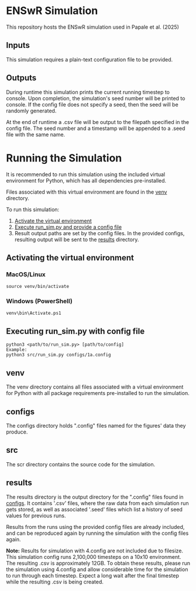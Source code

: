 # ENSwR Simulation
This repository hosts the ENSwR simulation used in Papale et al. (2025)

## Inputs
This simulation requires a plain-text configuration file to be provided.

## Outputs
During runtime this simulation prints the current running timestep to console.
Upon completion, the simulation's seed number will be printed to console. If the 
config file does not specify a seed, then the seed will be randomly generated.

At the end of runtime a .csv file will be output to the filepath specified in
the config file. The seed number and a timestamp will be appended to a .seed file
with the same name.

# Running the Simulation
It is recommended to run this simulation using the included virtual environment 
for Python, which has all dependencies pre-installed.

Files associated with this virtual environment are found in the [venv](#venv) directory.

To run this simulation:

1. [Activate the virtual environment](#Activating-the-virtual-environment)
2. [Execute run_sim.py and provide a config file](#Executing-run_sim.py-with-config)
3. Result output paths are set by the config files. In the provided configs,
resulting output will be sent to the [results](#tesults) directory.

## Activating the virtual environment
### MacOS/Linux
```
source venv/bin/activate
```
### Windows (PowerShell)
```
venv\bin\Activate.ps1
```

## Executing run_sim.py with config file
```
python3 <path/to/run_sim.py> [path/to/config] 
Example:
python3 src/run_sim.py configs/1a.config
```

## venv
The venv directory contains all files associated with a virtual environment
for Python with all package requirements pre-installed to run the simulation.

## configs
The configs directory holds ".config" files named for the figures' data they 
produce.

## src
The scr directory contains the source code for the simulation.

## results
The results directory is the output directory for the ".config" files found in 
[configs](#configs). It contains '.csv' files, where the raw data from each simulation run 
gets stored, as well as associated '.seed' files which list a history of seed
values for previous runs.

Results from the runs using the provided config files are already included, and 
can be reproduced again by running the simulation with the config files again.

**Note:** Results for simulation with 4.config are not included due to filesize. 
This simulation config runs 2,100,000 timesteps on a 10x10 environment. 
The resulting .csv is approximately 12GB. To obtain these results, please
run the simulation using 4.config and allow considerable time for the simulation
to run through each timestep. Expect a long wait after the final timestep while
the resulting .csv is being created.